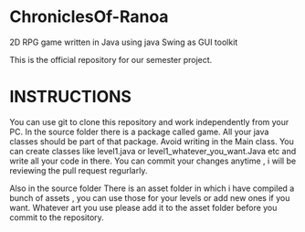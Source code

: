 # ChroniclesOf-Ranoa
2D RPG game written in Java using java Swing as GUI toolkit


This is the official repository for our semester project. 

# INSTRUCTIONS
You can use git to clone this repository and work independently from your PC. In the source folder there is a package called game. All your java classes should be part of that package. Avoid writing in the Main class. You can create classes like level1.java or level1_whatever_you_want.Java etc and write all your code in there. You can commit your changes anytime , i will be reviewing the pull request regurlarly.

Also in the source folder There is an asset folder in which i have compiled a bunch of assets , you can use those for your levels or add new ones if you want. Whatever art you use please add it to the asset folder before you commit to the repository.
